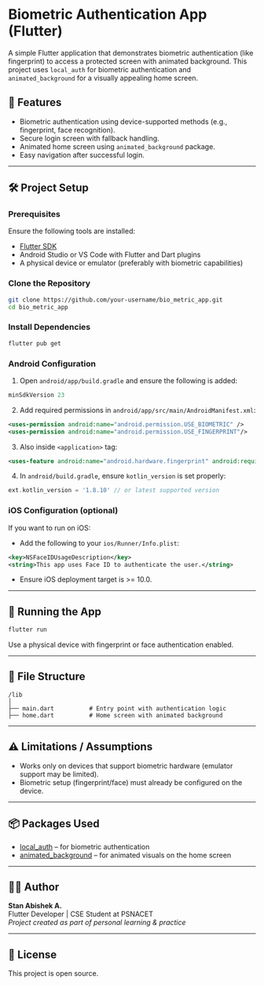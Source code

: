 
# Biometric Authentication App (Flutter)

A simple Flutter application that demonstrates biometric authentication (like fingerprint) to access a protected screen with animated background. This project uses `local_auth` for biometric authentication and `animated_background` for a visually appealing home screen.

## 🚀 Features

- Biometric authentication using device-supported methods (e.g., fingerprint, face recognition).
- Secure login screen with fallback handling.
- Animated home screen using `animated_background` package.
- Easy navigation after successful login.

---

## 🛠️ Project Setup

### Prerequisites

Ensure the following tools are installed:

- [Flutter SDK](https://flutter.dev/docs/get-started/install)
- Android Studio or VS Code with Flutter and Dart plugins
- A physical device or emulator (preferably with biometric capabilities)

### Clone the Repository

```bash
git clone https://github.com/your-username/bio_metric_app.git
cd bio_metric_app
```

### Install Dependencies

```bash
flutter pub get
```

### Android Configuration

1. Open `android/app/build.gradle` and ensure the following is added:

```gradle
minSdkVersion 23
```

2. Add required permissions in `android/app/src/main/AndroidManifest.xml`:

```xml
<uses-permission android:name="android.permission.USE_BIOMETRIC" />
<uses-permission android:name="android.permission.USE_FINGERPRINT"/>
```

3. Also inside `<application>` tag:

```xml
<uses-feature android:name="android.hardware.fingerprint" android:required="true" />
```

4. In `android/build.gradle`, ensure `kotlin_version` is set properly:

```gradle
ext.kotlin_version = '1.8.10' // or latest supported version
```

### iOS Configuration (optional)

If you want to run on iOS:

- Add the following to your `ios/Runner/Info.plist`:

```xml
<key>NSFaceIDUsageDescription</key>
<string>This app uses Face ID to authenticate the user.</string>
```

- Ensure iOS deployment target is >= 10.0.

---

## 🧪 Running the App

```bash
flutter run
```

Use a physical device with fingerprint or face authentication enabled.

---

## 📄 File Structure

```plaintext
/lib
│
├── main.dart          # Entry point with authentication logic
├── home.dart          # Home screen with animated background
```

---

## ⚠️ Limitations / Assumptions

- Works only on devices that support biometric hardware (emulator support may be limited).
- Biometric setup (fingerprint/face) must already be configured on the device.

---

## 📦 Packages Used

- [local_auth](https://pub.dev/packages/local_auth) – for biometric authentication
- [animated_background](https://pub.dev/packages/animated_background) – for animated visuals on the home screen

---

## 👨‍💻 Author

**Stan Abishek A.**  
Flutter Developer | CSE Student at PSNACET  
_Project created as part of personal learning & practice_

---

## 📃 License

This project is open source.
